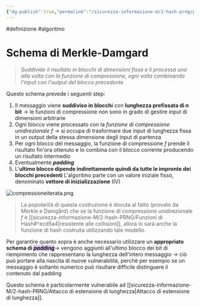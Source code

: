 ```yaml
---
{"dg-publish":true,"permalink":"/sicurezza-informazione-m/2-hash-prng/principio-di-compressione-iterata/"}
---
```


#definizione  #algoritmo 
# Schema di Merkle-Damgard

> *Suddivide il risultato in blocchi di dimensioni fisse e li processa uno alla volta con la funzione di compressione, ogni volta combinando l'input con l'output del blocco precedente*

Questo schema prevede i seguenti step:
1. Il messaggio viene **suddiviso in blocchi** con **lunghezza prefissata di $n$ bit** 
	-> le funzioni di compressione non sono in grado di gestire input di dimensioni arbitrarie
2. Ogni blocco viene processato con la *funzione di compressione unidirezionale* $f$
	 -> si occupa di trasformare due input di lunghezza fissa in un output della stessa dimensione degli input di partenza
3. Per ogni blocco del messaggio, la funzione di compressione $f$ prende il risultato fin'ora ottenuto e lo combina con il blocco corrente producendo un risultato intermedio
4. Eventualmente ***padding***
5. L'**ultimo blocco dipende indirettamente quindi da tutte le impronte dei blocchi precedenti** 
L'algoritmo parte con un valore iniziale fisso, denominato **vettore di inizializzazione** (IV) 

![compressioneiterata.png](/img/user/sicurezza-informazione-M/immagini/compressioneiterata.png)

> La popolarità di questa costruzione è dovuta al fatto (provato da Merkle e Damgård) che se la funzione di compressione unidirezionale $f$ è [[sicurezza-informazione-M/2-hash-PRNG/Funzioni di Hash#^ecd5a4\|resistente alle collisioni]], allora lo sarà anche la funzione di hash costruita utilizzando tale modello.

Per garantire quanto sopra è anche necessario utilizzare un **appropriato schema di *<mark style="background: #D2B3FFA6;">padding</mark>***-> vengono aggiunti all'ultimo blocco dei bit di riempimento che rappresentano la lunghezza dell'intero messaggio -> ciò può portare alla nascita di nuove vulnerabilità, perchè per esempio se un messaggio è soltanto numerico può risultare difficile distinguere il contenuto dal padding

Questo schema è particolarmente vulnerabile ad [[sicurezza-informazione-M/2-hash-PRNG/Attacco di estensione di lunghezza\|Attacco di estensione di lunghezza]].